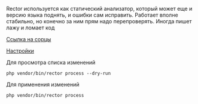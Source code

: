 Rector используется как статический анализатор, который может еще и версию языка поднять, и ошибки сам исправить. Работает вполне стабильно, но конечно за ним прям надо перепроверять. Иногда пишет лажу и ломает код

[Ссылка на сорцы](https://github.com/rectorphp/rector)

[Настройки](rector.php)

Для просмотра списка изменений

```shell
php vendor/bin/rector process --dry-run  
```

Для применения изменений

```shell
php vendor/bin/rector process 
```
